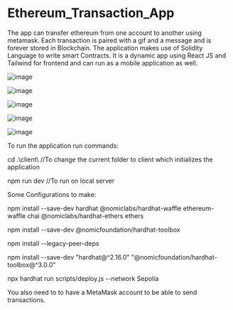 # Ethereum_Transaction_App

The app can transfer ethereum from one account to another using metamask. Each transaction is paired with a gif and a message and is forever stored in Blockchain. The application makes use of Solidity Language to write smart Contracts. It is a dynamic app using React JS and Tailwind for frontend and can run as a mobile application as well.

![image](https://github.com/Glance-JJ/EthereumTransaction_App/assets/100403922/9be9dedb-4dac-4693-9bb7-69650370e0fa)

![image](https://github.com/Glance-JJ/EthereumTransaction_App/assets/100403922/b467b956-7630-4228-bcdc-aa00e0c402b7)

![image](https://github.com/Glance-JJ/EthereumTransaction_App/assets/100403922/732ff33e-8d63-4fdd-9caa-bdf2cb3c80db)

![image](https://github.com/Glance-JJ/EthereumTransaction_App/assets/100403922/9572fd53-9745-4b7a-9fa9-b48b86f48991)

![image](https://github.com/Glance-JJ/EthereumTransaction_App/assets/100403922/0163cf15-8fb4-43b4-a999-b5683dd077ae)

To run the application run commands:

cd .\client\  //To change the current folder to client which initializes the application

npm run dev   //To run on local server

Some Configurations to make:

npm install --save-dev hardhat @nomiclabs/hardhat-waffle ethereum-waffle chai @nomiclabs/hardhat-ethers ethers

npm install --save-dev @nomicfoundation/hardhat-toolbox

npm install --legacy-peer-deps  

npm install --save-dev "hardhat@^2.16.0" "@nomicfoundation/hardhat-toolbox@^3.0.0"

npx hardhat run scripts/deploy.js --network Sepolia

You also need to to have a MetaMask account to be able to send transactions.





